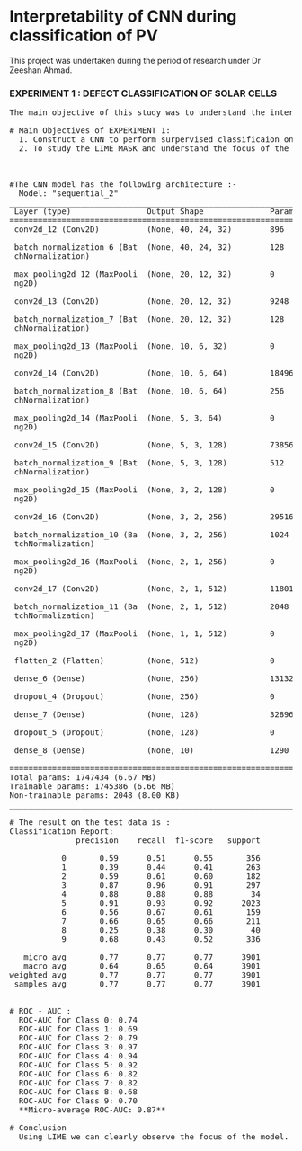 # Interpretability of CNN during classification of PV

This project was undertaken during the period of research under Dr Zeeshan Ahmad. 

###  **EXPERIMENT 1 : DEFECT CLASSIFICATION OF SOLAR CELLS**

<pre>
The main objective of this study was to understand the interpretability of CNN models during defect classification by using LIME method.
  
# Main Objectives of EXPERIMENT 1:
  1. Construct a CNN to perform surpervised classificaion on "ELPV" dataset, classifying the solar modules to their respective defect types
  2. To study the LIME MASK and understand the focus of the model



#The CNN model has the following architecture :-
  Model: "sequential_2"
_________________________________________________________________
 Layer (type)                Output Shape              Param #   
=================================================================
 conv2d_12 (Conv2D)          (None, 40, 24, 32)        896       
                                                                 
 batch_normalization_6 (Bat  (None, 40, 24, 32)        128       
 chNormalization)                                                
                                                                 
 max_pooling2d_12 (MaxPooli  (None, 20, 12, 32)        0         
 ng2D)                                                           
                                                                 
 conv2d_13 (Conv2D)          (None, 20, 12, 32)        9248      
                                                                 
 batch_normalization_7 (Bat  (None, 20, 12, 32)        128       
 chNormalization)                                                
                                                                 
 max_pooling2d_13 (MaxPooli  (None, 10, 6, 32)         0         
 ng2D)                                                           
                                                                 
 conv2d_14 (Conv2D)          (None, 10, 6, 64)         18496     
                                                                 
 batch_normalization_8 (Bat  (None, 10, 6, 64)         256       
 chNormalization)                                                
                                                                 
 max_pooling2d_14 (MaxPooli  (None, 5, 3, 64)          0         
 ng2D)                                                           
                                                                 
 conv2d_15 (Conv2D)          (None, 5, 3, 128)         73856     
                                                                 
 batch_normalization_9 (Bat  (None, 5, 3, 128)         512       
 chNormalization)                                                
                                                                 
 max_pooling2d_15 (MaxPooli  (None, 3, 2, 128)         0         
 ng2D)                                                           
                                                                 
 conv2d_16 (Conv2D)          (None, 3, 2, 256)         295168    
                                                                 
 batch_normalization_10 (Ba  (None, 3, 2, 256)         1024      
 tchNormalization)                                               
                                                                 
 max_pooling2d_16 (MaxPooli  (None, 2, 1, 256)         0         
 ng2D)                                                           
                                                                 
 conv2d_17 (Conv2D)          (None, 2, 1, 512)         1180160   
                                                                 
 batch_normalization_11 (Ba  (None, 2, 1, 512)         2048      
 tchNormalization)                                               
                                                                 
 max_pooling2d_17 (MaxPooli  (None, 1, 1, 512)         0         
 ng2D)                                                           
                                                                 
 flatten_2 (Flatten)         (None, 512)               0         
                                                                 
 dense_6 (Dense)             (None, 256)               131328    
                                                                 
 dropout_4 (Dropout)         (None, 256)               0         
                                                                 
 dense_7 (Dense)             (None, 128)               32896     
                                                                 
 dropout_5 (Dropout)         (None, 128)               0         
                                                                 
 dense_8 (Dense)             (None, 10)                1290      
                                                                 
=================================================================
Total params: 1747434 (6.67 MB)
Trainable params: 1745386 (6.66 MB)
Non-trainable params: 2048 (8.00 KB)
_________________________________________________________________
  
# The result on the test data is :
Classification Report:
              precision    recall  f1-score   support

           0       0.59      0.51      0.55       356
           1       0.39      0.44      0.41       263
           2       0.59      0.61      0.60       182
           3       0.87      0.96      0.91       297
           4       0.88      0.88      0.88        34
           5       0.91      0.93      0.92      2023
           6       0.56      0.67      0.61       159
           7       0.66      0.65      0.66       211
           8       0.25      0.38      0.30        40
           9       0.68      0.43      0.52       336

   micro avg       0.77      0.77      0.77      3901
   macro avg       0.64      0.65      0.64      3901
weighted avg       0.77      0.77      0.77      3901
 samples avg       0.77      0.77      0.77      3901


# ROC - AUC : 
  ROC-AUC for Class 0: 0.74
  ROC-AUC for Class 1: 0.69
  ROC-AUC for Class 2: 0.79
  ROC-AUC for Class 3: 0.97
  ROC-AUC for Class 4: 0.94
  ROC-AUC for Class 5: 0.92
  ROC-AUC for Class 6: 0.82
  ROC-AUC for Class 7: 0.82
  ROC-AUC for Class 8: 0.68
  ROC-AUC for Class 9: 0.70
  **Micro-average ROC-AUC: 0.87**

# Conclusion 
  Using LIME we can clearly observe the focus of the model.
  
  
</pre>
